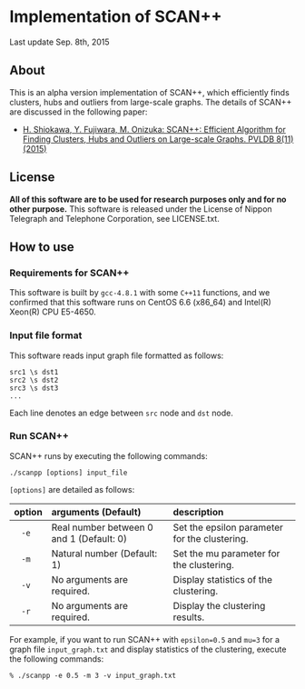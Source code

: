 # Implementation of SCAN++

Last update Sep. 8th, 2015

## About

This is an alpha version implementation of SCAN++, which efficiently finds clusters, hubs and outliers from large-scale graphs.
The details of SCAN++ are discussed in the following paper:

- [H. Shiokawa, Y. Fujiwara, M. Onizuka: SCAN++: Efficient Algorithm for Finding Clusters, Hubs and Outliers on Large-scale Graphs. PVLDB 8(11) (2015)](http://www.vldb.org/pvldb/vol8.html)

## License

**All of this software are to be used for research purposes only and for no other purpose.**
This software is released under the License of Nippon Telegraph and Telephone Corporation, see LICENSE.txt.

## How to use

### Requirements for SCAN++

This software is built by ```gcc-4.8.1``` with some ```C++11``` functions, and we confirmed that this software runs on CentOS 6.6 (x86_64) and Intel(R) Xeon(R) CPU E5-4650.

### Input file format

This software reads input graph file formatted as follows:

```
src1 \s dst1
src2 \s dst2
src3 \s dst3
...
```

Each line denotes an edge between ```src``` node and ```dst``` node.

### Run SCAN++

SCAN++ runs by executing the following commands:

```
./scanpp [options] input_file
```

```[options]``` are detailed as follows:

| option | arguments (Default) | description |
|:------:|:--------------------|:------------|
|```-e ``` | Real number between 0 and 1 (Default: 0) | Set the epsilon parameter for the clustering. |
|```-m ``` | Natural number (Default: 1) | Set the mu parameter for the clustering. |
|```-v ``` | No arguments are required. | Display statistics of the clustering. |
|```-r ``` | No arguments are required. | Display the clustering results. |

For example, if you want to run SCAN++ with ```epsilon=0.5``` and ```mu=3``` for a graph file ```input_graph.txt``` and display statistics of the clustering, execute the following commands:
```
% ./scanpp -e 0.5 -m 3 -v input_graph.txt
```

